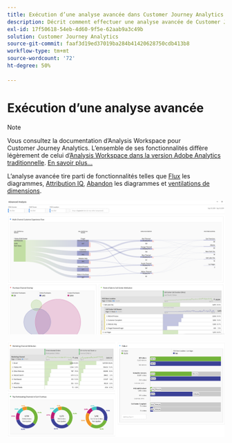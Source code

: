 ```yaml
---
title: Exécution d’une analyse avancée dans Customer Journey Analytics
description: Décrit comment effectuer une analyse avancée de Customer Journey Analytics dans Workspace.
exl-id: 17f50618-54eb-4d60-9f5e-62aab9a3c49b
solution: Customer Journey Analytics
source-git-commit: faaf3d19ed37019ba284b41420628750cdb413b8
workflow-type: tm+mt
source-wordcount: '72'
ht-degree: 50%

---
```


# Exécution d’une analyse avancée

>[!NOTE]
>
>Vous consultez la documentation d’Analysis Workspace pour Customer Journey Analytics. L’ensemble de ses fonctionnalités diffère légèrement de celui d’[Analysis Workspace dans la version Adobe Analytics traditionnelle](https://experienceleague.adobe.com/docs/analytics/analyze/analysis-workspace/home.html?lang=fr). [En savoir plus...](/help/getting-started/cja-aa.md)

L’analyse avancée tire parti de fonctionnalités telles que [Flux](/help/analysis-workspace/visualizations/c-flow/flow.md) les diagrammes, [Attribution IQ](/help/analysis-workspace/attribution/overview.md), [Abandon](/help/analysis-workspace/visualizations/fallout/fallout-flow.md) les diagrammes et [ventilations de dimensions](/help/components/dimensions/t-breakdown-fa.md).

![Capture d’écran 1 de Workspace](assets/cja-adv-analysis1.png)

![Capture d’écran 2 de Workspace](assets/cja-adv-analysis2.png)
